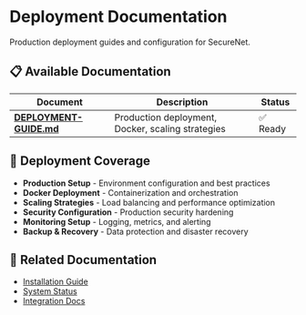 # Deployment Documentation

Production deployment guides and configuration for SecureNet.

## 📋 Available Documentation

| Document | Description | Status |
|----------|-------------|--------|
| **[DEPLOYMENT-GUIDE.md](DEPLOYMENT-GUIDE.md)** | Production deployment, Docker, scaling strategies | ✅ Ready |

## 🎯 Deployment Coverage

- **Production Setup** - Environment configuration and best practices
- **Docker Deployment** - Containerization and orchestration
- **Scaling Strategies** - Load balancing and performance optimization
- **Security Configuration** - Production security hardening
- **Monitoring Setup** - Logging, metrics, and alerting
- **Backup & Recovery** - Data protection and disaster recovery

## 🔗 Related Documentation

- [Installation Guide](../installation/INSTALLATION.md)
- [System Status](../system/SYSTEM-STATUS.md)
- [Integration Docs](../integration/README.md) 